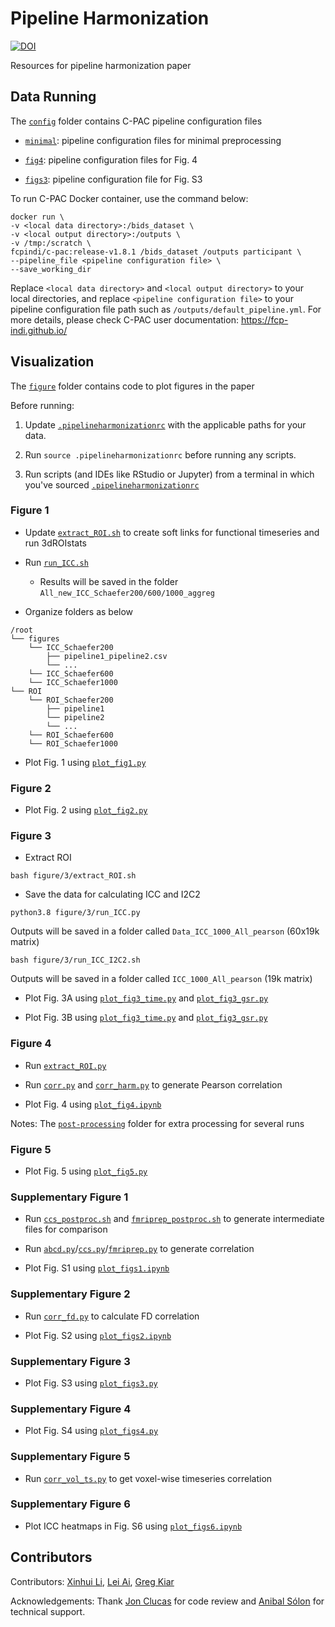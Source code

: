 # Pipeline Harmonization

[![DOI](https://zenodo.org/badge/415936717.svg)](https://zenodo.org/badge/latestdoi/415936717)

Resources for pipeline harmonization paper

## Data Running

The [`config`](config) folder contains C-PAC pipeline configuration files

- [`minimal`](config/minimal): pipeline configuration files for minimal preprocessing

- [`fig4`](config/fig4): pipeline configuration files for Fig. 4

- [`figs3`](config/figs3): pipeline configuration file for Fig. S3

To run C-PAC Docker container, use the command below:
```
docker run \
-v <local data directory>:/bids_dataset \
-v <local output directory>:/outputs \
-v /tmp:/scratch \
fcpindi/c-pac:release-v1.8.1 /bids_dataset /outputs participant \
--pipeline_file <pipeline configuration file> \
--save_working_dir
```

Replace `<local data directory>` and `<local output directory>` to your local directories, and replace `<pipeline configuration file>` to your pipeline configuration file path such as `/outputs/default_pipeline.yml`. For more details, please check C-PAC user documentation: https://fcp-indi.github.io/


## Visualization

The [`figure`](figure) folder contains code to plot figures in the paper

Before running:

1. Update [`.pipelineharmonizationrc`](.pipelineharmonizationrc) with the applicable paths for your data.

2. Run `source .pipelineharmonizationrc` before running any scripts.

3. Run scripts (and IDEs like RStudio or Jupyter) from a terminal in which you've sourced [`.pipelineharmonizationrc`](.pipelineharmonizationrc)

### Figure 1

- Update [`extract_ROI.sh`](figure/1/extract_ROI.sh) to create soft links for functional timeseries and run 3dROIstats

- Run [`run_ICC.sh`](figure/1/run_ICC.sh)
    - Results will be saved in the folder `All_new_ICC_Schaefer200/600/1000_aggreg`

- Organize folders as below

```
/root
└── figures
    └── ICC_Schaefer200
        ├── pipeline1_pipeline2.csv
        └── ...
    └── ICC_Schaefer600
    └── ICC_Schaefer1000
└── ROI
    └── ROI_Schaefer200
        ├── pipeline1
        └── pipeline2
        └── ...
    └── ROI_Schaefer600
    └── ROI_Schaefer1000
```

- Plot Fig. 1 using [`plot_fig1.py`](figure/1/plot_fig1.py)

### Figure 2

- Plot Fig. 2 using [`plot_fig2.py`](figure/2/plot_fig2.py)

### Figure 3

- Extract ROI
```
bash figure/3/extract_ROI.sh
```

- Save the data for calculating ICC and I2C2
```
python3.8 figure/3/run_ICC.py 
```

Outputs will be saved in a folder called `Data_ICC_1000_All_pearson` (60x19k matrix)

```
bash figure/3/run_ICC_I2C2.sh
```

Outputs will be saved in a folder called `ICC_1000_All_pearson` (19k matrix)

- Plot Fig. 3A using [`plot_fig3_time.py`](figure/3/plot_fig3_time.py) and [`plot_fig3_gsr.py`](figure/3/plot_fig3_gsr.py)

- Plot Fig. 3B using [`plot_fig3_time.py`](figure/3/plot_fig3_time.py) and [`plot_fig3_gsr.py`](figure/3/plot_fig3_gsr.py)

### Figure 4

- Run [`extract_ROI.py`](figure/4/extract_ROI.py)

- Run [`corr.py`](figure/4/corr.py) and [`corr_harm.py`](figure/4/corr_harm.py) to generate Pearson correlation

- Plot Fig. 4 using [`plot_fig4.ipynb`](figure/4/plot_fig4.ipynb)

Notes: The [`post-processing`](figure/4/post-processing) folder for extra processing for several runs

### Figure 5

- Plot Fig. 5 using [`plot_fig5.py`](figure/5/plot_fig5.py)

### Supplementary Figure 1

- Run [`ccs_postproc.sh`](figure/s1/ccs_postproc.sh) and [`fmriprep_postproc.sh`](figure/s1/fmriprep_postproc.sh) to generate intermediate files for comparison

- Run [`abcd.py`](figure/s1/abcd.py)/[`ccs.py`](figure/s1/ccs.py)/[`fmriprep.py`](figure/s1/fmriprep.py) to generate correlation

- Plot Fig. S1 using [`plot_figs1.ipynb`](figure/1/plot_figs1.ipynb)

### Supplementary Figure 2

- Run [`corr_fd.py`](figure/s2/corr_fd.py) to calculate FD correlation

- Plot Fig. S2 using [`plot_figs2.ipynb`](figure/s2/plot_figs2.ipynb)

### Supplementary Figure 3

- Plot Fig. S3 using [`plot_figs3.py`](figure/s3/plot_figs3.py)

### Supplementary Figure 4

- Plot Fig. S4 using [`plot_figs4.py`](figure/s4/plot_figs4.py)

### Supplementary Figure 5

- Run [`corr_vol_ts.py`](figure/s5/corr_vol_ts.py) to get voxel-wise timeseries correlation

### Supplementary Figure 6

- Plot ICC heatmaps in Fig. S6 using [`plot_figs6.ipynb`](figure/s6/plot_figs6.ipynb)

## Contributors

Contributors: [Xinhui Li](https://github.com/XinhuiLi), [Lei Ai](https://github.com/hahaai), [Greg Kiar](https://github.com/gkiar)

Acknowledgements: Thank [Jon Clucas](https://github.com/shnizzedy) for code review and [Anibal Sólon](https://github.com/anibalsolon) for technical support.
